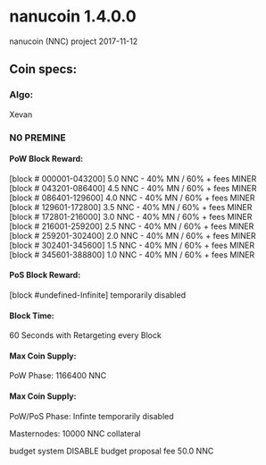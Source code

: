 # nanucoin 1.4.0.0
nanucoin (NNC)
project 2017-11-12

## Coin specs:
### Algo: 
Xevan

### N0 PREMINE

#### PoW Block Reward:
[block # 000001-043200] 5.0 NNC - 40% MN / 60% + fees MINER<br>
[block # 043201-086400] 4.5 NNC - 40% MN / 60% + fees MINER<br>
[block # 086401-129600] 4.0 NNC - 40% MN / 60% + fees MINER<br>
[block # 129601-172800] 3.5 NNC - 40% MN / 60% + fees MINER<br>
[block # 172801-216000] 3.0 NNC - 40% MN / 60% + fees MINER<br>
[block # 216001-259200] 2.5 NNC - 40% MN / 60% + fees MINER<br>
[block # 259201-302400] 2.0 NNC - 40% MN / 60% + fees MINER<br>
[block # 302401-345600] 1.5 NNC - 40% MN / 60% + fees MINER<br>
[block # 345601-388800] 1.0 NNC - 40% MN / 60% + fees MINER

#### PoS Block Reward:
[block #undefined-Infinite] temporarily disabled

#### Block Time:
60 Seconds with Retargeting every Block

#### Max Coin Supply:
PoW Phase: 1166400 NNC

#### Max Coin Supply:
PoW/PoS Phase: Infinte temporarily disabled

Masternodes: 10000 NNC collateral

budget system DISABLE
budget proposal fee 50.0 NNC
